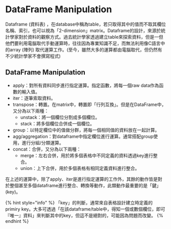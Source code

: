 # DataFrame Manipulation

Dataframe \(資料表\) ，在database中稱為table，若只取得其中的值而不取其欄位名稱、索引，也可以視為「2-dimension」matrix。Dataframe的設計，來源於統計學家對於資料的觀察方式。過去統計學家透過建立table來探索資料，但是一但他們要利用電腦取代手動運算時，往往因為專業知識不足，而無法利用像C語言中的array \(陣列\) 取代運算工作。\(至今，雖然大多的運算都由電腦取代，但仍然有不少統計學家不會撰寫程式\)

## DataFrame Manipulation

* apply：對所有資料同步進行指定運算。指定函數，將每一個raw data作為函數的輸入值。
* iter：逐筆索取資料。
* transpose：轉置。在matrix中，轉置即「行列互換」。但是在DataFrame中，又分為以下兩種：
  * unstack：將一個欄位分割成多個欄位。
  * stack：將多個欄位合併成一個欄位。
* group：以特定欄位中的值做分群，將每一個相同值的資料放在一起計算。
* agg/aggregation：對dataframe中指定欄位進行運算。通常搭配group使用，進行分組/分類運算。
* concat：合併，又分為以下兩種：
  * merge：左右合併，用於將多個表格中不同定義的資料透過key進行整合。
  * union：上下合併，用於多個表格有相同定義資料進行整合。

在上述的運算中，除了apply、iter是進行指定運算的工作外，其餘的動作皆是對於整個甚至多個dataframe進行整合、轉換等動作，此類動作最重要的是「鍵」\(key\)。

{% hint style="info" %}
「key」的判斷，通常來自表格設計建立時定義的primiry key。大多可透過「在該dataframe/table中，得知一個或數個欄位，即可『唯一』資料」來判斷其中的key，但這不是絕對的，可能因為問題而改變。
{% endhint %}

